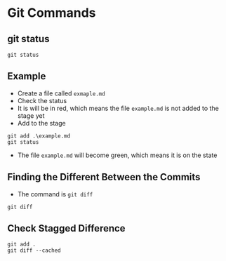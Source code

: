 # Git Commands

## git status

```
git status
```

## Example

- Create a file called `exmaple.md`
- Check the status
- It is will be in red, which means the file `example.md` is not added to the stage yet
- Add to the stage

```
git add .\example.md
git status
```

- The file `example.md` will become green, which means it is on the state

## Finding the Different Between the Commits

- The command is `git diff`

```
git diff
```

## Check Stagged Difference

```
git add .
git diff --cached
```
